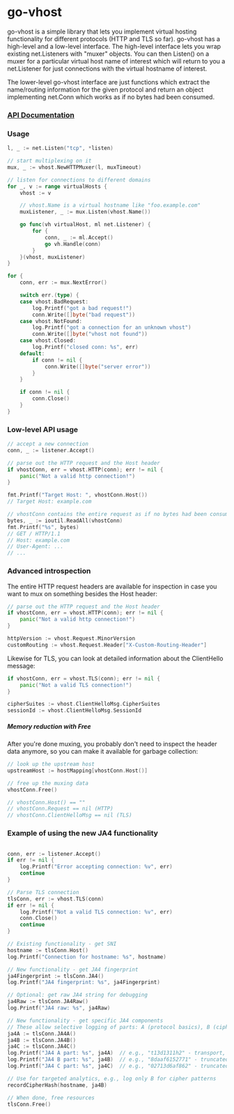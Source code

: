 # go-vhost
go-vhost is a simple library that lets you implement virtual hosting functionality for different protocols (HTTP and TLS so far). go-vhost has a high-level and a low-level interface. The high-level interface lets you wrap existing net.Listeners with "muxer" objects. You can then Listen() on a muxer for a particular virtual host name of interest which will return to you a net.Listener for just connections with the virtual hostname of interest.

The lower-level go-vhost interface are just functions which extract the name/routing information for the given protocol and return an object implementing net.Conn which works as if no bytes had been consumed.

### [API Documentation](https://godoc.org/github.com/inconshreveable/go-vhost)

### Usage
```go
l, _ := net.Listen("tcp", *listen)

// start multiplexing on it
mux, _ := vhost.NewHTTPMuxer(l, muxTimeout)

// listen for connections to different domains
for _, v := range virtualHosts {
	vhost := v

	// vhost.Name is a virtual hostname like "foo.example.com"
	muxListener, _ := mux.Listen(vhost.Name())

	go func(vh virtualHost, ml net.Listener) {
		for {
			conn, _ := ml.Accept()
			go vh.Handle(conn)
		}
	}(vhost, muxListener)
}

for {
	conn, err := mux.NextError()

	switch err.(type) {
	case vhost.BadRequest:
		log.Printf("got a bad request!")
		conn.Write([]byte("bad request"))
	case vhost.NotFound:
		log.Printf("got a connection for an unknown vhost")
		conn.Write([]byte("vhost not found"))
	case vhost.Closed:
		log.Printf("closed conn: %s", err)
	default:
		if conn != nil {
			conn.Write([]byte("server error"))
		}
	}

	if conn != nil {
		conn.Close()
	}
}
```
### Low-level API usage
```go
// accept a new connection
conn, _ := listener.Accept()

// parse out the HTTP request and the Host header
if vhostConn, err = vhost.HTTP(conn); err != nil {
	panic("Not a valid http connection!")
}

fmt.Printf("Target Host: ", vhostConn.Host())
// Target Host: example.com

// vhostConn contains the entire request as if no bytes had been consumed
bytes, _ := ioutil.ReadAll(vhostConn)
fmt.Printf("%s", bytes)
// GET / HTTP/1.1
// Host: example.com
// User-Agent: ...
// ...
```

### Advanced introspection
The entire HTTP request headers are available for inspection in case you want to mux on something besides the Host header:
```go
// parse out the HTTP request and the Host header
if vhostConn, err = vhost.HTTP(conn); err != nil {
	panic("Not a valid http connection!")
}

httpVersion := vhost.Request.MinorVersion
customRouting := vhost.Request.Header["X-Custom-Routing-Header"]
```

Likewise for TLS, you can look at detailed information about the ClientHello message:
```go
if vhostConn, err = vhost.TLS(conn); err != nil {
	panic("Not a valid TLS connection!")
}

cipherSuites := vhost.ClientHelloMsg.CipherSuites
sessionId := vhost.ClientHelloMsg.SessionId
```

##### Memory reduction with Free
After you're done muxing, you probably don't need to inspect the header data anymore, so you can make it available for garbage collection:

```go
// look up the upstream host
upstreamHost := hostMapping[vhostConn.Host()]

// free up the muxing data
vhostConn.Free()

// vhostConn.Host() == ""
// vhostConn.Request == nil (HTTP)
// vhostConn.ClientHelloMsg == nil (TLS)
```

### Example of using the new JA4 functionality

```go

conn, err := listener.Accept()
if err != nil {
    log.Printf("Error accepting connection: %v", err)
    continue
}

// Parse TLS connection
tlsConn, err := vhost.TLS(conn)
if err != nil {
    log.Printf("Not a valid TLS connection: %v", err)
    conn.Close()
    continue
}

// Existing functionality - get SNI
hostname := tlsConn.Host()
log.Printf("Connection for hostname: %s", hostname)

// New functionality - get JA4 fingerprint
ja4Fingerprint := tlsConn.JA4()
log.Printf("JA4 fingerprint: %s", ja4Fingerprint)

// Optional: get raw JA4 string for debugging
ja4Raw := tlsConn.JA4Raw()
log.Printf("JA4 raw: %s", ja4Raw)

// New functionality - get specific JA4 components
// These allow selective logging of parts: A (protocol basics), B (cipher hash), C (handshake details)
ja4A := tlsConn.JA4A()
ja4B := tlsConn.JA4B()
ja4C := tlsConn.JA4C()
log.Printf("JA4 A part: %s", ja4A)  // e.g., "t13d1311h2" - transport, version, SNI, counts, ALPN prefix
log.Printf("JA4 B part: %s", ja4B)  // e.g., "8daaf6152771" - truncated SHA256 of sorted ciphers
log.Printf("JA4 C part: %s", ja4C)  // e.g., "02713d6af862" - truncated SHA256 of ALPN, sigalgs, curves, points, versions

// Use for targeted analytics, e.g., log only B for cipher patterns
recordCipherHash(hostname, ja4B)

// When done, free resources
tlsConn.Free()